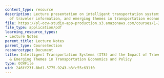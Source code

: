 ```yaml
---
content_type: resource
description: Lecture presentation on intelligent transportation systems, the impact
  of traveler information, and emerging themes in transportation economics and policy.
file: https://ol-ocw-studio-app-production.s3.amazonaws.com/courses/1-201j-transportation-systems-analysis-demand-and-economics-fall-2008/246ff23f8bd157759243b3fc55c631f0_MIT1_201JF08_lec26.pdf
file_type: application/pdf
learning_resource_types:
- Lecture Notes
parent_title: Lecture Notes
parent_type: CourseSection
resourcetype: Document
title: Intelligent Transportation Systems (ITS) and the Impact of Traveler Information
  & Emerging Themes in Transportation Economics and Policy
type: OCWFile
uid: 246ff23f-8bd1-5775-9243-b3fc55c631f0
---
```

